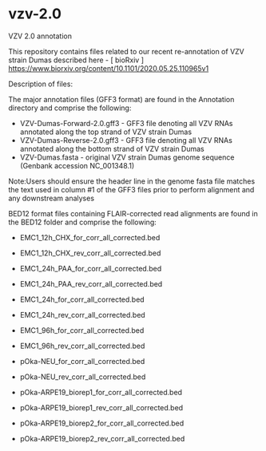# vzv-2.0
VZV 2.0 annotation

This repository contains files related to our recent re-annotation of VZV strain Dumas described here - [ bioRxiv ] https://www.biorxiv.org/content/10.1101/2020.05.25.110965v1

Description of files:

The major annotation files (GFF3 format) are found in the Annotation directory and comprise the following: 

- VZV-Dumas-Forward-2.0.gff3 - GFF3 file denoting all VZV RNAs annotated along the top strand of VZV strain Dumas
- VZV-Dumas-Reverse-2.0.gff3 - GFF3 file denoting all VZV RNAs annotated along the bottom strand of VZV strain Dumas 
- VZV-Dumas.fasta - original VZV strain Dumas genome sequence (Genbank accession NC_001348.1) 

Note:Users should ensure the header line in the genome fasta file matches the text used in column #1 of the GFF3 files prior to perform alignment and any downstream analyses


BED12 format files containing FLAIR-corrected read alignments are found in the BED12 folder and comprise the following:

- EMC1_12h_CHX_for_corr_all_corrected.bed
- EMC1_12h_CHX_rev_corr_all_corrected.bed
- EMC1_24h_PAA_for_corr_all_corrected.bed
- EMC1_24h_PAA_rev_corr_all_corrected.bed
- EMC1_24h_for_corr_all_corrected.bed
- EMC1_24h_rev_corr_all_corrected.bed
- EMC1_96h_for_corr_all_corrected.bed
- EMC1_96h_rev_corr_all_corrected.bed

- pOka-NEU_for_corr_all_corrected.bed
- pOka-NEU_rev_corr_all_corrected.bed
- pOka-ARPE19_biorep1_for_corr_all_corrected.bed
- pOka-ARPE19_biorep1_rev_corr_all_corrected.bed
- pOka-ARPE19_biorep2_for_corr_all_corrected.bed
- pOka-ARPE19_biorep2_rev_corr_all_corrected.bed


